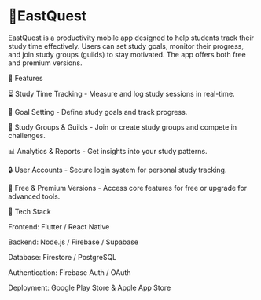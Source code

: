 # 📖EastQuest

EastQuest is a productivity mobile app designed to help students track their study time effectively. Users can set study goals, monitor their progress, and join study groups (guilds) to stay motivated. The app offers both free and premium versions.

🚀 Features

⏳ Study Time Tracking - Measure and log study sessions in real-time.

🎯 Goal Setting - Define study goals and track progress.

👥 Study Groups & Guilds - Join or create study groups and compete in challenges.

📊 Analytics & Reports - Get insights into your study patterns.

🔒 User Accounts - Secure login system for personal study tracking.

💎 Free & Premium Versions - Access core features for free or upgrade for advanced tools.

📱 Tech Stack

Frontend: Flutter / React Native

Backend: Node.js / Firebase / Supabase

Database: Firestore / PostgreSQL

Authentication: Firebase Auth / OAuth

Deployment: Google Play Store & Apple App Store
